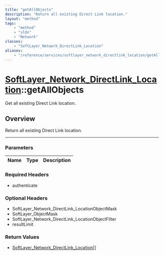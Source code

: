 ```yaml
---
title: "getAllObjects"
description: "Return all existing Direct Link location."
layout: "method"
tags:
    - "method"
    - "sldn"
    - "Network"
classes:
    - "SoftLayer_Network_DirectLink_Location"
aliases:
    - "/reference/services/softlayer_network_directlink_location/getAllObjects"
---
```

# [SoftLayer_Network_DirectLink_Location](/reference/services/SoftLayer_Network_DirectLink_Location)::getAllObjects

Get all existing Direct Link location. 


## Overview 
Return all existing Direct Link location. 

-----

### Parameters 
|Name | Type | Description |
| --- | --- | --- |


### Required Headers
* authenticate


### Optional Headers
* SoftLayer_Network_DirectLink_LocationObjectMask
* SoftLayer_ObjectMask
* SoftLayer_Network_DirectLink_LocationObjectFilter
* resultLimit

### Return Values
* <a href='/reference/datatypes/SoftLayer_Network_DirectLink_Location'>SoftLayer_Network_DirectLink_Location[] </a>




